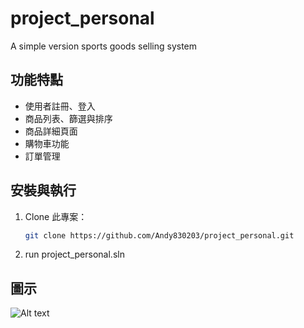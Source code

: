 # project_personal
A simple version sports goods selling system

## 功能特點
- 使用者註冊、登入
- 商品列表、篩選與排序
- 商品詳細頁面
- 購物車功能
- 訂單管理

## 安裝與執行
1. Clone 此專案：
   ```bash
   git clone https://github.com/Andy830203/project_personal.git
2. run project_personal.sln

## 圖示
![Alt text](screenshot01.png)
